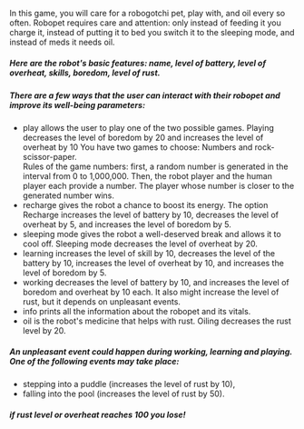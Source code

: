 In this game, you will care for a robogotchi pet, play with, and oil every so often. 
Robopet requires care and attention: only instead of feeding it you charge it,
instead of putting it to bed you switch it to the sleeping mode, and instead of meds it needs oil.
##### Here are the robot's basic features: name, level of battery, level of overheat, skills, boredom, level of rust.
##### There are a few ways that the user can interact with their robopet and improve its well-being parameters:
- play allows the user to play one of the two possible games. Playing decreases the level of boredom by 20 and increases the level of overheat by 10
You have two games to choose: Numbers and rock-scissor-paper.  
Rules of the game numbers: first, a random number is generated in the interval from 0 to 1,000,000. 
Then, the robot player and the human player each provide a number. The player whose number is closer to the generated number wins. 
- recharge gives the robot a chance to boost its energy. The option Recharge increases the level of battery by 10, decreases the level of overheat by 5, and increases the level of boredom by 5.
- sleeping mode gives the robot a well-deserved break and allows it to cool off. Sleeping mode decreases the level of overheat by 20. 
- learning increases the level of skill by 10, decreases the level of the battery by 10, increases the level of overheat by 10, and increases the level of boredom by 5. 
- working decreases the level of battery by 10, and increases the level of boredom and overheat by 10 each. It also might increase the level of rust, but it depends on unpleasant events. 
- info prints all the information about the robopet and its vitals.
- oil is the robot's medicine that helps with rust. Oiling decreases the rust level by 20.
##### An unpleasant event could happen during working, learning and playing. One of the following events may take place: 
- stepping into a puddle (increases the level of rust by 10),
- falling into the pool (increases the level of rust by 50).
##### if rust level or overheat reaches 100 you lose! 
